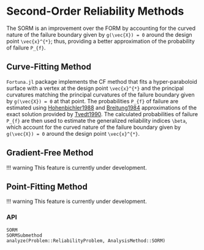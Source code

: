 # Second-Order Reliability Methods

The SORM is an improvement over the FORM by accounting for the curved nature of the failure boundary given by ``g(\vec{X}) = 0`` around the design point ``\vec{x}^{*}``; thus, providing a better approximation of the probability of failure ``P_{f}``.

## Curve-Fitting Method

`Fortuna.jl` package implements the CF method that fits a hyper-paraboloid surface with a vertex at the design point ``\vec{x}^{*}`` and the principal curvatures matching the principal curvatures of the failure boundary  given by ``g(\vec{X}) = 0`` at that point. The probabilities ``P_{f}`` of failure are estimated using [Hohenbichler1988](@citet) and [Breitung1984](@citet) approximations of the exact solution provided by [Tvedt1990](@citet). The calculated probabilities of failure ``P_{f}`` are then used to estimate the generalized reliability indices ``\beta``, which account for the curved nature of the failure boundary given by ``g(\vec{X}) = 0`` around the design point ``\vec{x}^{*}``.

## Gradient-Free Method

!!! warning
    This feature is currently under development.


## Point-Fitting Method

!!! warning
    This feature is currently under development.

### API

```@docs
SORM
SORMSubmethod
analyze(Problem::ReliabilityProblem, AnalysisMethod::SORM)
```
